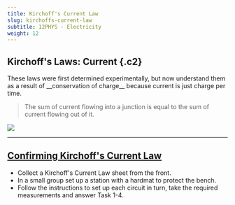 ```yaml
---
title: Kirchoff's Current Law
slug: kirchoffs-current-law
subtitle: 12PHYS - Electricity
weight: 12
---
```


## Kirchoff's Laws: Current {.c2}

<div>
These laws were first determined experimentally, but now understand them as a result of __conservation of charge__ because current is just charge per time.

> The sum of current flowing into a junction is equal to the sum of current flowing out of it.

</div>
<div>

![](../assets/kirchoffs-current-law.jpg)

</div>

---

## [Confirming Kirchoff's Current Law](https://docs.google.com/document/d/18CnDWpo-05z72rtvTztYuwp9SvlM_N1OlUIsGH7a-7c/edit#)

- Collect a Kirchoff's Current Law sheet from the front.
- In a small group set up a station with a hardmat to protect the bench.
- Follow the instructions to set up each circuit in turn, take the required measurements and answer Task 1-4.
